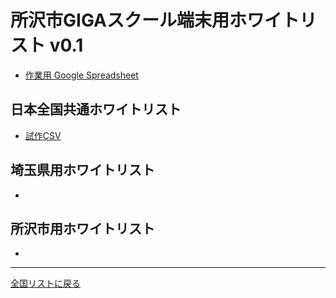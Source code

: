 # 所沢市GIGAスクール端末用ホワイトリスト v0.1
* [作業用 Google Spreadsheet](https://docs.google.com/spreadsheets/d/1hvn583483rvp0_P7C2sWfk6BUEXNpeCiBSOqCui7zf0/edit#gid=0)

## 日本全国共通ホワイトリスト
* [試作CSV](https://github.com/furuhashilab/freetothemap4boe/blob/main/whitelists/whitelist4gigaschool_japan.csv)

## 埼玉県用ホワイトリスト
* 

## 所沢市用ホワイトリスト
* 


---
[全国リストに戻る](https://github.com/furuhashilab/freetothemap4boe/tree/main/whitelists)

